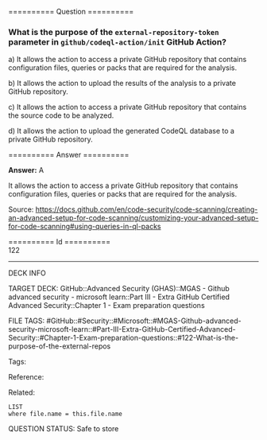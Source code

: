 ========== Question ==========  

### What is the purpose of the `external-repository-token` parameter in `github/codeql-action/init` GitHub Action?

a) It allows the action to access a private GitHub repository that contains configuration files, queries or packs that are required for the analysis.

b) It allows the action to upload the results of the analysis to a private GitHub repository.

c) It allows the action to access a private GitHub repository that contains the source code to be analyzed.

d) It allows the action to upload the generated CodeQL database to a private GitHub repository.  

========== Answer ==========  

**Answer:** A

It allows the action to access a private GitHub repository that contains configuration files, queries or packs that are required for the analysis.

Source: https://docs.github.com/en/code-security/code-scanning/creating-an-advanced-setup-for-code-scanning/customizing-your-advanced-setup-for-code-scanning#using-queries-in-ql-packs

========== Id ==========  
122

---

DECK INFO

TARGET DECK: GitHub::Advanced Security (GHAS)::MGAS - Github advanced security - microsoft learn::Part III - Extra GitHub Certified Advanced Security::Chapter 1 - Exam preparation questions

FILE TAGS: #GitHub::#Security::#Microsoft::#MGAS-Github-advanced-security-microsoft-learn::#Part-III-Extra-GitHub-Certified-Advanced-Security::#Chapter-1-Exam-preparation-questions::#122-What-is-the-purpose-of-the-external-repos

Tags:

Reference:

Related:

```dataview
LIST
where file.name = this.file.name
```

QUESTION STATUS: Safe to store
